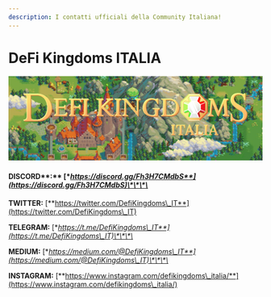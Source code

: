 ```yaml
---
description: I contatti ufficiali della Community Italiana!
---
```


# DeFi Kingdoms ITALIA

![](../../.gitbook/assets/DFKITALIAbanner.jpeg)

#### DISCORD\*\*:\*\* [**https://discord.gg/Fh3H7CMdbS**](https://discord.gg/Fh3H7CMdbS)\*\*\*\*

**TWITTER:** [**https://twitter.com/DefiKingdoms\_IT**](https://twitter.com/DefiKingdoms\_IT)

**TELEGRAM:** [**https://t.me/DefiKingdoms\_IT**](https://t.me/DefiKingdoms\_IT)\*\*\*\*

**MEDIUM:** [**https://medium.com/@DefiKingdoms\_IT**](https://medium.com/@DefiKingdoms\_IT)\*\*\*\*

**INSTAGRAM:** [**https://www.instagram.com/defikingdoms\_italia/**](https://www.instagram.com/defikingdoms\_italia/)
